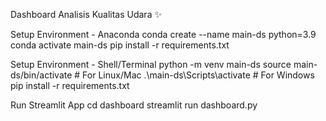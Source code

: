 Dashboard Analisis Kualitas Udara ✨

Setup Environment - Anaconda
conda create --name main-ds python=3.9
conda activate main-ds
pip install -r requirements.txt

Setup Environment - Shell/Terminal
python -m venv main-ds
source main-ds/bin/activate # For Linux/Mac
.\main-ds\Scripts\activate # For Windows
pip install -r requirements.txt

Run Streamlit App
cd dashboard
streamlit run dashboard.py

